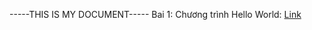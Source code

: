 -----THIS IS MY DOCUMENT-----
Bai 1: Chương trình Hello World: <a href= "https://github.com/nthohuynh/FTJD1803_JavaCore/tree/master/mtttrinh/HelloWorld"> Link</a>
